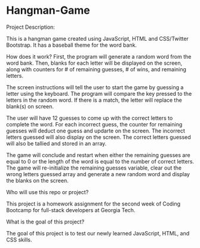 # Hangman-Game

Project Description:

This is a hangman game created using JavaScript, HTML and 
CSS/Twitter Bootstrap.  It has a baseball theme for the word bank.


How does it work?
First, the program will generate a random word from the word bank.  Then, blanks for each letter will be displayed on the screen, along with counters for # of remaining guesses, # of wins, and remaining letters.

The screen instructions will tell the user to start the game by guessing a letter using the keyboard.  The program will compare the key pressed to the letters in the random word. If there is a match, the letter will replace the blank(s) on screen.

The user will have 12 guesses to come up with the correct letters to complete the word.  For each incorrect guess, the counter for remaining guesses will deduct one guess and updarte on the screen.  The incorrect letters guessed will also display on the screen. The correct letters guessed will also be tallied and stored in an array.

The game will conclude and restart when either the remaining guesses are equal to 0 or the length of the word is equal to the number of correct letters.  The game will re-initialize the remaining guesses variable, clear out the wrong letters guessed array and generate a new random word and display the blanks on the screen.


Who will use this repo or project?

This project is a homework assignment for the second week of Coding Bootcamp for full-stack developers at Georgia Tech.

What is the goal of this project?

The goal of this project is to test our newly learned JavaScript, HTML, and CSS skills.